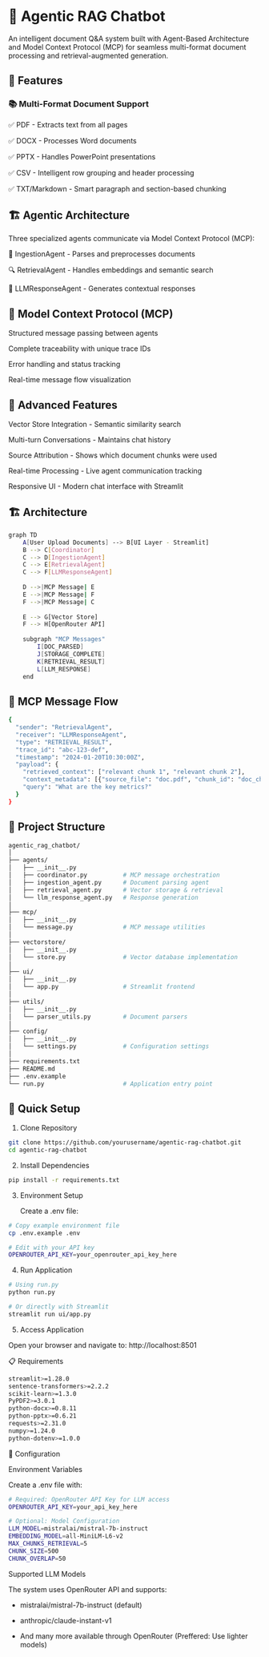 # 🤖 Agentic RAG Chatbot

An intelligent document Q&A system built with Agent-Based Architecture and Model Context Protocol (MCP) for seamless multi-format document processing and retrieval-augmented generation.


## 🌟 Features

### 📚 Multi-Format Document Support

✅ PDF - Extracts text from all pages

✅ DOCX - Processes Word documents

✅ PPTX - Handles PowerPoint presentations

✅ CSV - Intelligent row grouping and header processing

✅ TXT/Markdown - Smart paragraph and section-based chunking


## 🏗️ Agentic Architecture

Three specialized agents communicate via Model Context Protocol (MCP):

📝 IngestionAgent - Parses and preprocesses documents

🔍 RetrievalAgent - Handles embeddings and semantic search

🤖 LLMResponseAgent - Generates contextual responses


## 🔄 Model Context Protocol (MCP)

Structured message passing between agents

Complete traceability with unique trace IDs

Error handling and status tracking

Real-time message flow visualization


## 🎯 Advanced Features

Vector Store Integration - Semantic similarity search

Multi-turn Conversations - Maintains chat history

Source Attribution - Shows which document chunks were used

Real-time Processing - Live agent communication tracking

Responsive UI - Modern chat interface with Streamlit


## 🏗️ Architecture

```bash
graph TD
    A[User Upload Documents] --> B[UI Layer - Streamlit]
    B --> C[Coordinator]
    C --> D[IngestionAgent]
    C --> E[RetrievalAgent] 
    C --> F[LLMResponseAgent]
    
    D -->|MCP Message| E
    E -->|MCP Message| F
    F -->|MCP Message| C
    
    E --> G[Vector Store]
    F --> H[OpenRouter API]
    
    subgraph "MCP Messages"
        I[DOC_PARSED]
        J[STORAGE_COMPLETE]
        K[RETRIEVAL_RESULT]
        L[LLM_RESPONSE]
    end
```

## 📡 MCP Message Flow

```bash
{
  "sender": "RetrievalAgent",
  "receiver": "LLMResponseAgent",
  "type": "RETRIEVAL_RESULT",
  "trace_id": "abc-123-def",
  "timestamp": "2024-01-20T10:30:00Z",
  "payload": {
    "retrieved_context": ["relevant chunk 1", "relevant chunk 2"],
    "context_metadata": [{"source_file": "doc.pdf", "chunk_id": "doc_chunk_1"}],
    "query": "What are the key metrics?"
  }
}
```

## 📁 Project Structure

```bash
agentic_rag_chatbot/
│
├── agents/
│   ├── __init__.py
│   ├── coordinator.py          # MCP message orchestration
│   ├── ingestion_agent.py      # Document parsing agent
│   ├── retrieval_agent.py      # Vector storage & retrieval
│   └── llm_response_agent.py   # Response generation
│
├── mcp/
│   ├── __init__.py
│   └── message.py              # MCP message utilities
│
├── vectorstore/
│   ├── __init__.py
│   └── store.py                # Vector database implementation
│
├── ui/
│   ├── __init__.py
│   └── app.py                  # Streamlit frontend
│
├── utils/
│   ├── __init__.py
│   └── parser_utils.py         # Document parsers
│
├── config/
│   ├── __init__.py
│   └── settings.py             # Configuration settings
│
├── requirements.txt
├── README.md
├── .env.example
└── run.py                      # Application entry point
```

## 🚀 Quick Setup

1. Clone Repository
   
```bash
git clone https://github.com/yourusername/agentic-rag-chatbot.git
cd agentic-rag-chatbot
```

2. Install Dependencies
   
```bash
pip install -r requirements.txt
```

3. Environment Setup

   Create a .env file:
   
```bash
# Copy example environment file
cp .env.example .env

# Edit with your API key
OPENROUTER_API_KEY=your_openrouter_api_key_here
```

4. Run Application

```bash
# Using run.py
python run.py

# Or directly with Streamlit
streamlit run ui/app.py
```

5. Access Application

Open your browser and navigate to: http://localhost:8501

📋 Requirements

```bash
streamlit>=1.28.0
sentence-transformers>=2.2.2
scikit-learn>=1.3.0
PyPDF2>=3.0.1
python-docx>=0.8.11
python-pptx>=0.6.21
requests>=2.31.0
numpy>=1.24.0
python-dotenv>=1.0.0
```

🔧 Configuration

Environment Variables

Create a .env file with:

```bash
# Required: OpenRouter API Key for LLM access
OPENROUTER_API_KEY=your_api_key_here

# Optional: Model Configuration
LLM_MODEL=mistralai/mistral-7b-instruct
EMBEDDING_MODEL=all-MiniLM-L6-v2
MAX_CHUNKS_RETRIEVAL=5
CHUNK_SIZE=500
CHUNK_OVERLAP=50
```

Supported LLM Models

The system uses OpenRouter API and supports:

- mistralai/mistral-7b-instruct (default)

- anthropic/claude-instant-v1

- And many more available through OpenRouter (Preffered: Use lighter models)
